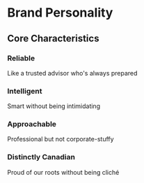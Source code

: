 # Brand Personality

## Core Characteristics

### Reliable
Like a trusted advisor who's always prepared

### Intelligent
Smart without being intimidating

### Approachable
Professional but not corporate-stuffy

### Distinctly Canadian
Proud of our roots without being cliché